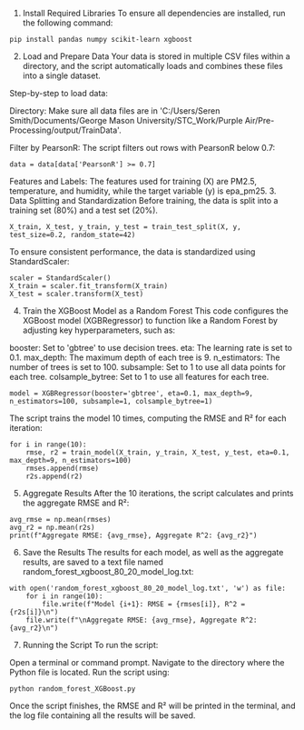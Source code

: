 1. Install Required Libraries
To ensure all dependencies are installed, run the following command:

```
pip install pandas numpy scikit-learn xgboost
```
2. Load and Prepare Data
Your data is stored in multiple CSV files within a directory, and the script automatically loads and combines these files into a single dataset.

Step-by-step to load data:

Directory: Make sure all data files are in 'C:/Users/Seren Smith/Documents/George Mason University/STC_Work/Purple Air/Pre-Processing/output/TrainData'.

Filter by PearsonR: The script filters out rows with PearsonR below 0.7:

```
data = data[data['PearsonR'] >= 0.7]
```
Features and Labels: The features used for training (X) are PM2.5, temperature, and humidity, while the target variable (y) is epa_pm25.
3. Data Splitting and Standardization
Before training, the data is split into a training set (80%) and a test set (20%).

```
X_train, X_test, y_train, y_test = train_test_split(X, y, test_size=0.2, random_state=42)
```
To ensure consistent performance, the data is standardized using StandardScaler:

```
scaler = StandardScaler()
X_train = scaler.fit_transform(X_train)
X_test = scaler.transform(X_test)
```
4. Train the XGBoost Model as a Random Forest
This code configures the XGBoost model (XGBRegressor) to function like a Random Forest by adjusting key hyperparameters, such as:

booster: Set to 'gbtree' to use decision trees.
eta: The learning rate is set to 0.1.
max_depth: The maximum depth of each tree is 9.
n_estimators: The number of trees is set to 100.
subsample: Set to 1 to use all data points for each tree.
colsample_bytree: Set to 1 to use all features for each tree.
```
model = XGBRegressor(booster='gbtree', eta=0.1, max_depth=9, n_estimators=100, subsample=1, colsample_bytree=1)
```
The script trains the model 10 times, computing the RMSE and R² for each iteration:

```
for i in range(10):
    rmse, r2 = train_model(X_train, y_train, X_test, y_test, eta=0.1, max_depth=9, n_estimators=100)
    rmses.append(rmse)
    r2s.append(r2)
```
5. Aggregate Results
After the 10 iterations, the script calculates and prints the aggregate RMSE and R²:

```
avg_rmse = np.mean(rmses)
avg_r2 = np.mean(r2s)
print(f"Aggregate RMSE: {avg_rmse}, Aggregate R^2: {avg_r2}")
```
6. Save the Results
The results for each model, as well as the aggregate results, are saved to a text file named random_forest_xgboost_80_20_model_log.txt:

```
with open('random_forest_xgboost_80_20_model_log.txt', 'w') as file:
    for i in range(10):
        file.write(f"Model {i+1}: RMSE = {rmses[i]}, R^2 = {r2s[i]}\n")
    file.write(f"\nAggregate RMSE: {avg_rmse}, Aggregate R^2: {avg_r2}\n")
```
7. Running the Script
To run the script:

Open a terminal or command prompt.
Navigate to the directory where the Python file is located.
Run the script using:
```
python random_forest_XGBoost.py
```
Once the script finishes, the RMSE and R² will be printed in the terminal, and the log file containing all the results will be saved.

